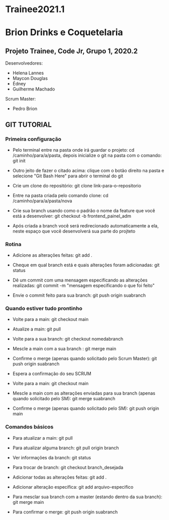# Trainee2021.1
# Brion Drinks e Coquetelaria
## Projeto Trainee, Code Jr, Grupo 1, 2020.2

Desenvolvedores:
- Helena Lannes
- Maycon Douglas
- Édney
- Guilherme Machado


Scrum Master:

- Pedro Brion

## GIT TUTORIAL
### Primeira configuração

- Pelo terminal entre na pasta onde irá guardar o projeto: cd /caminho/para/a/pasta, depois inicialize o git na pasta com o comando: git init 

- Outro jeito de fazer o citado acima: clique com o botão direito na pasta e selecione "Git Bash Here" para abrir o terminal do git

- Crie um clone do repositório: git clone link-para-o-repositorio

- Entre na pasta criada pelo comando clone: cd /caminho/para/a/pasta/nova

- Crie sua branch usando como o padrão o nome da feature que você está a desenvolver: git checkout -b frontend_painel_adm

- Após criada a branch você será redirecionado automaticamente a ela, neste espaço que você desenvolverá sua parte do projteto

### Rotina
- Adicione as alterações feitas: git add .

- Cheque em qual branch está e quais alterações foram adicionadas: git status

- Dê um commit com uma mensagem especificando as alterações realizadas: git commit -m "mensagem especificando o que foi feito"

- Envie o commit feito para sua branch: git push origin suabranch

### Quando estiver tudo prontinho
- Volte para a main: git checkout main

- Atualize a main: git pull

- Volte para a sua branch: git checkout nomedabranch

- Mescle a main com a sua branch : git merge main

- Confirme o merge (apenas quando solicitado pelo Scrum Master): git push origin suabranch

- Espera a confirmação do seu SCRUM 

- Volte para a main: git checkout main

- Mescle a main com as alterações enviadas para sua branch (apenas quando solicitado pelo SM): git merge suabranch

- Confirme o merge (apenas quando solicitado pelo SM): git push origin main

### Comandos básicos
- Para atualizar a main: git pull

- Para atualizar alguma branch: git pull origin branch

- Ver informações da branch: git status

- Para trocar de branch: git checkout branch_desejada

- Adicionar todas as alterações feitas: git add .

- Adicionar alteração específica: git add arquivo-especifico

- Para mesclar sua branch com a master (estando dentro da sua branch): git merge main

- Para confirmar o merge: git push origin suabranch
